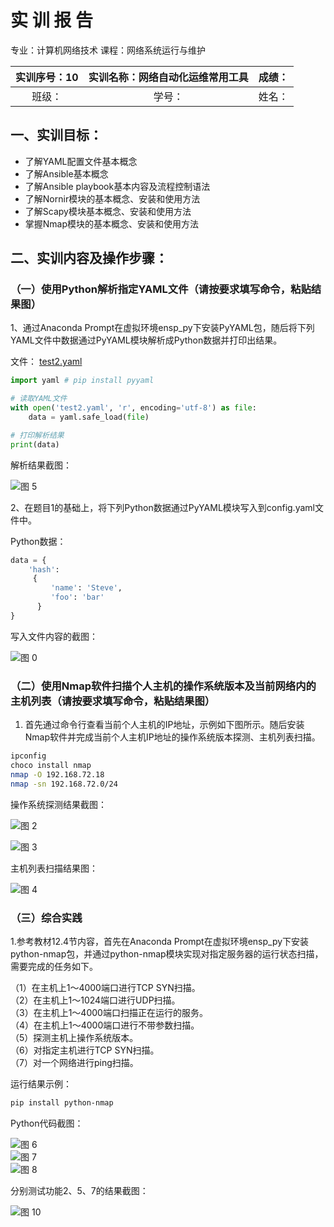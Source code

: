# 实 训 报 告

专业：计算机网络技术                课程：网络系统运行与维护

|实训序号：10	|实训名称：网络自动化运维常用工具|	成绩： |
|:----:|:----:|:----:|
|班级：|	学号：|	姓名：|

## 一、实训目标：

- 了解YAML配置文件基本概念
- 了解Ansible基本概念
- 了解Ansible playbook基本内容及流程控制语法
- 了解Nornir模块的基本概念、安装和使用方法
- 了解Scapy模块基本概念、安装和使用方法
- 掌握Nmap模块的基本概念、安装和使用方法

## 二、实训内容及操作步骤：

### （一）使用Python解析指定YAML文件（请按要求填写命令，粘贴结果图）

1、通过Anaconda Prompt在虚拟环境ensp_py下安装PyYAML包，随后将下列YAML文件中数据通过PyYAML模块解析成Python数据并打印出结果。

文件： [test2.yaml](https://github.com/Nahida-aa/network/blob/main/Labs/eNSP/proj9shixun10/test2.yaml)

```py
import yaml # pip install pyyaml

# 读取YAML文件
with open('test2.yaml', 'r', encoding='utf-8') as file:
    data = yaml.safe_load(file)

# 打印解析结果
print(data)
```

解析结果截图：

![图 5](images/e56b00f8fbf8e083397e4504935fe9b6e5625e2cef8cbf8f3ccf264f24b1fb86.png)  

2、在题目1的基础上，将下列Python数据通过PyYAML模块写入到config.yaml文件中。

Python数据：
```py
data = {
    'hash':
     {
         'name': 'Steve',
         'foo': 'bar'
      }
}
```
写入文件内容的截图：

![图 0](images/61b2f961defbaaafd04f930e1cecc25a8c32fecfa11291ebe24014cb02af0c45.png)  

### （二）使用Nmap软件扫描个人主机的操作系统版本及当前网络内的主机列表（请按要求填写命令，粘贴结果图）

1. 首先通过命令行查看当前个人主机的IP地址，示例如下图所示。随后安装Nmap软件并完成当前个人主机IP地址的操作系统版本探测、主机列表扫描。

```sh
ipconfig
choco install nmap
nmap -O 192.168.72.18
nmap -sn 192.168.72.0/24
```

操作系统探测结果截图：

![图 2](images/d389f5a5544e29d79d0a8338e774e8b32b0f9ab9435226c1c143713b65842486.png)  

![图 3](images/b6132410feaf681164a01d319e3ccd3f7e9757b40c72e83359b7056bbf713f5a.png)  

主机列表扫描结果图：

![图 4](images/99b01db0057404a915059ce21cb64d6d5feb1301027197798cb416fadff8e5d9.png)  

### （三）综合实践

1.参考教材12.4节内容，首先在Anaconda Prompt在虚拟环境ensp_py下安装python-nmap包，并通过python-nmap模块实现对指定服务器的运行状态扫描，需要完成的任务如下。

（1）在主机上1～4000端口进行TCP SYN扫描。\
（2）在主机上1～1024端口进行UDP扫描。\
（3）在主机上1～4000端口扫描正在运行的服务。\
（4）在主机上1～4000端口进行不带参数扫描。\
（5）探测主机上操作系统版本。\
（6）对指定主机进行TCP SYN扫描。\
（7）对一个网络进行ping扫描。

运行结果示例：

```sh
pip install python-nmap
```

Python代码截图：

![图 6](images/0a6ca1f4a39b5def3ae3c5df8f705ef0961b7e0e440f1cfe91b9d1bf4a666cf4.png)  
![图 7](images/70b94ae5325cd2c3708ca977410bcf0c55436bc8a78e881b830105ca3ac4041f.png)  
![图 8](images/43b68512b5f7652812f9f3dcc0fdae9b43b1a603ea15aff299e33602d8966e33.png)  

分别测试功能2、5、7的结果截图：

![图 10](images/519273e2892b2f79a49efbebe119e1856951f3eb4ab96e544db6f59b43f47276.png)  
